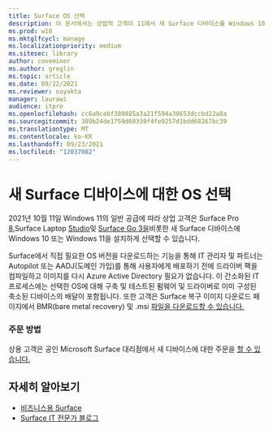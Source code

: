 ```yaml
---
title: Surface OS 선택
description: 이 문서에서는 상업적 고객이 11에서 새 Surface 디바이스를 Windows 10 또는 Windows 설명합니다.
ms.prod: w10
ms.mktglfcycl: manage
ms.localizationpriority: medium
ms.sitesec: library
author: coveminer
ms.author: greglin
ms.topic: article
ms.date: 09/22/2021
ms.reviewer: oayakta
manager: laurawi
audience: itpro
ms.openlocfilehash: cc6a9cebf389885a3a21f594a30653dccbd22a8a
ms.sourcegitcommit: 389b24de1759d60339f4fe9257d1bdd68267bc39
ms.translationtype: MT
ms.contentlocale: ko-KR
ms.lasthandoff: 09/23/2021
ms.locfileid: "12037082"
---
```

# <a name="os-choice-for-new-surface-devices"></a>새 Surface 디바이스에 대한 OS 선택
 
2021년 10월 11일 Windows 11의 일반 공급에 따라 상업 고객은 Surface Pro [8,](https://www.microsoft.com/surface/business/surface-pro-8)Surface Laptop [Studio](https://www.microsoft.com/surface/business/surface-laptop-studio)및 [Surface Go 3을](https://www.microsoft.com/surface/business/surface-go-3)비롯한 새 Surface 디바이스에 Windows 10 또는 Windows 11을 설치하게 선택할 수 있습니다.  
 
Surface에서 직접 필요한 OS 버전을 다운로드하는 기능을 통해 IT 관리자 및 파트너는 Autopilot 또는 AADJ(도메인 가입)를 통해 사용자에게 배포하기 전에 드라이버 팩을 컴파일하고 이미지를 다시 Azure Active Directory 필요가 없습니다. 이 간소화된 IT 프로세스에는 선택한 OS에 대해 구축 및 테스트된 펌웨어 및 드라이버로 이미 구성된 축소된 디바이스의 배달이 포함됩니다. 또한 고객은 Surface 복구 이미지 다운로드 페이지에서 BMR(bare metal recovery) 및 .msi [파일을 다운로드할 수 있습니다.](https://support.microsoft.com/surface-recovery-image) 
 
### <a name="how-to-order"></a>주문 방법

상용 고객은 공인 Microsoft Surface 대리점에서 새 디바이스에 대한 주문을 [할 수 있습니다.](https://www.microsoft.com/surface/business/where-to-buy-microsoft-surface?)

## <a name="learn-more"></a>자세히 알아보기

- [비즈니스용 Surface](https://www.microsoft.com/surface/business)
- [Surface IT 전문가 블로그](https://techcommunity.microsoft.com/t5/surface-it-pro-blog/bg-p/SurfaceITPro)